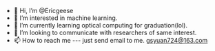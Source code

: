- 👋 Hi, I’m @Ericgeese
- 👀 I’m interested in machine learning.
- 🌱 I’m currently learning optical computing for graduation(lol).
- 💞️ I’m looking to communicate with researchers of same interest.
- 📫 How to reach me --- just send email to me. gsyuan724@163.com

<!---
Ericgeese/Ericgeese is a ✨ special ✨ repository because its `README.md` (this file) appears on your GitHub profile.
You can click the Preview link to take a look at your changes.
--->
